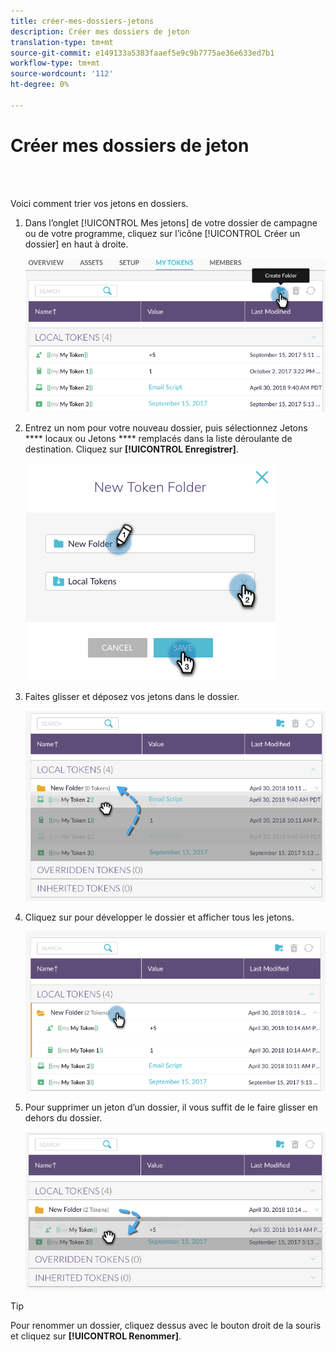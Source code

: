```yaml
---
title: créer-mes-dossiers-jetons
description: Créer mes dossiers de jeton
translation-type: tm+mt
source-git-commit: e149133a5383faaef5e9c9b7775ae36e633ed7b1
workflow-type: tm+mt
source-wordcount: '112'
ht-degree: 0%

---
```



# Créer mes dossiers de jeton

<br> 

Voici comment trier vos jetons en dossiers.

1. Dans l’onglet [!UICONTROL Mes jetons] de votre dossier de campagne ou de votre programme, cliquez sur l’icône [!UICONTROL Créer un dossier] en haut à droite.

   ![Image un](/help/sky/assets/my-tokens/create-my-token-folders/create-my-token-folders-1.png)

1. Entrez un nom pour votre nouveau dossier, puis sélectionnez Jetons **** locaux ou Jetons **** remplacés dans la liste déroulante de destination. Cliquez sur **[!UICONTROL Enregistrer]**.

   ![Image 2](/help/sky/assets/my-tokens/create-my-token-folders/create-my-token-folders-2.png)

1. Faites glisser et déposez vos jetons dans le dossier.

   ![Image trois](/help/sky/assets/my-tokens/create-my-token-folders/create-my-token-folders-3.png)

1. Cliquez sur pour développer le dossier et afficher tous les jetons.

   ![Image 4](/help/sky/assets/my-tokens/create-my-token-folders/create-my-token-folders-4.png)

1. Pour supprimer un jeton d’un dossier, il vous suffit de le faire glisser en dehors du dossier.

   ![Image 5](/help/sky/assets/my-tokens/create-my-token-folders/create-my-token-folders-5.png)

>[!TIP]
>
>Pour renommer un dossier, cliquez dessus avec le bouton droit de la souris et cliquez sur **[!UICONTROL Renommer]**.
